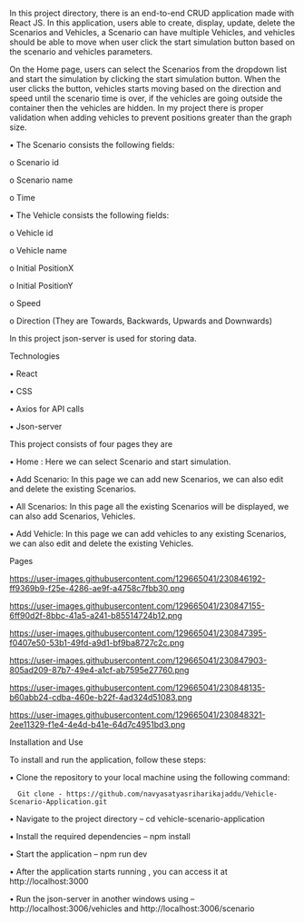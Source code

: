 In this project directory, there is an end-to-end CRUD application made with React JS.  In this application, users able to create, display, update, delete the Scenarios and Vehicles, a Scenario can have multiple Vehicles, and vehicles should be able to move when user click the start simulation button based on the scenario and vehicles parameters.

On the Home page, users can select the Scenarios from the dropdown list and start the simulation by clicking the start simulation button. When the user clicks the button, vehicles starts moving based on the direction and speed until the scenario time is over, if the vehicles are going outside the container then the vehicles are hidden. In my project there is proper validation when adding vehicles to prevent positions greater than the graph size.

•	The Scenario consists the following fields:

   o	Scenario id
   
   o	Scenario name
   
   o	Time

•	The Vehicle  consists the following fields:

   o	Vehicle id
   
   o	Vehicle name
   
   o	Initial PositionX
   
   o	Initial PositionY
   
   o	Speed
   
   o	Direction (They are Towards, Backwards, Upwards and Downwards)
   
In this project json-server is used for storing data.

Technologies

   •	React


   •	CSS

   •	Axios for API calls
   
   •	Json-server

This project consists of four pages they are

   •	Home : Here we can select Scenario and start simulation.

   •	Add Scenario: In this page we can add new Scenarios, we can also edit and delete the existing Scenarios.

   •	All Scenarios: In this page all the existing Scenarios will be displayed, we can also add Scenarios, Vehicles.

   •	Add Vehicle: In this page we can add vehicles to any existing Scenarios, we can also edit and delete the existing Vehicles.
   
 Pages
 
https://user-images.githubusercontent.com/129665041/230846192-ff9369b9-f25e-4286-ae9f-a4758c7fbb30.png
 
https://user-images.githubusercontent.com/129665041/230847155-6ff90d2f-8bbc-41a5-a241-b85514724b12.png

https://user-images.githubusercontent.com/129665041/230847395-f0407e50-53b1-49fd-a9d1-bf9ba8727c2c.png

https://user-images.githubusercontent.com/129665041/230847903-805ad209-87b7-49e4-a1cf-ab7595e27760.png

https://user-images.githubusercontent.com/129665041/230848135-b60abb24-cdba-460e-b22f-4ad324d51083.png

https://user-images.githubusercontent.com/129665041/230848321-2ee11329-f1e4-4e4d-b41e-64d7c4951bd3.png

Installation and Use

To install and run the application, follow these steps:

   • Clone the repository to your local machine using the following command:
      
      Git clone - https://github.com/navyasatyasriharikajaddu/Vehicle-Scenario-Application.git

   • Navigate to the project directory – cd vehicle-scenario-application

   • Install the required dependencies – npm install

   • Start the application – npm run dev

   • After the application starts running , you can access it at http://localhost:3000

   • Run the json-server in another windows using – http://localhost:3006/vehicles and http://localhost:3006/scenario

